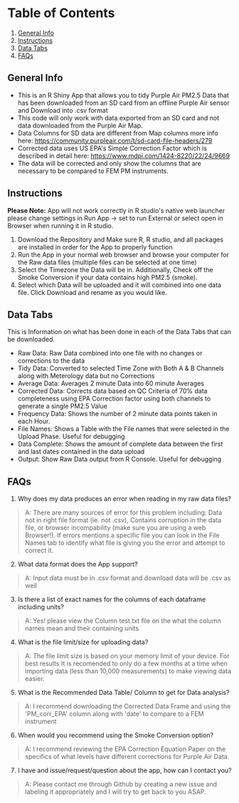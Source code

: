 # Table of Contents
1. [General Info](#general-info)
2. [Instructions](#instructions)
3. [Data Tabs](#data-tabs)
4. [FAQs](#faqs)

## General Info
- This is an R Shiny App that allows you to tidy Purple Air PM2.5 Data that has been downloaded from an SD card from an offline Purple Air sensor and Download into .csv format 
- This code will only work with data exported from an SD card and not data downloaded from the Purple Air Map.
- Data Columns for SD data are different from Map columns more info here: https://community.purpleair.com/t/sd-card-file-headers/279
- Corrected data uses US EPA's Simple Correction Factor which is described in detail here: https://www.mdpi.com/1424-8220/22/24/9669
- The data will be corrected and only show the columns that are necessary to be compared to FEM PM instruments. 


## Instructions
**Please Note:** App will not work correctly in R studio's native web launcher please change settings in Run App -> set to run External or select open in Browser when running it in R studio. 
1. Download the Repository and Make sure R, R studio, and all packages are installed in order for the App to properly function
2. Run the App in your normal web browser and browse your computer for the Raw data files (multiple files can be selected at one time)
3. Select the Timezone the Data will be in. Additionally, Check off the Smoke Conversion if your data contains high PM2.5 (smoke).
4. Select which Data will be uploaded and it will combined into one data file. Click Download and rename as you would like.

## Data Tabs
This is Information on what has been done in each of the Data Tabs that can be downloaded. 
- Raw Data: Raw Data combined into one file with no changes or corrections to the data
- Tidy Data: Converted to selected Time Zone with Both A & B Channels along with Meterology data but no Corrections
- Average Data: Averages 2 minute Data into 60 minute Averages 
- Corrected Data: Corrects data based on QC Criteria of 70% data completeness using EPA Correction factor using both channels to generate a single PM2.5 Value
- Frequency Data: Shows the number of 2 minute data points taken in each Hour.
- File Names: Shows a Table with the File names that were selected in the Upload Phase. Useful for debugging
- Data Complete: Shows the amount of complete data between the first and last dates contained in the data upload 
- Output: Show Raw Data output from R Console. Useful for debugging 

## FAQs
1. Why does my data produces an error when reading in my raw data files?
> A: There are many sources of error for this problem including: Data not in right file format (ie. not .csv), Contains corruption in the data file, or browser incompability (make sure you are using a web Browser!). If errors mentions a specific file you can look in the File Names tab to identify what file is giving you the error and attempt to correct it.
2. What data format does the App support?
> A: Input data must be in .csv format and download data will be .csv as well
3. Is there a list of exact names for the columns of each dataframe including units?
> A: Yes! please view the Column test.txt file on the what the column names mean and their containing units
4. What is the file limit/size for uploading data?
> A: The file limit size is based on your memory limit of your device. For best results It is recomended to only do a few months at a time when importing data (less than 10,000 measurements) to make viewing data easier.  
5. What is the Recommended Data Table/ Column to get for Data analysis?
> A: I recommend downloading the Corrected Data Frame and using the 'PM_corr_EPA' column along with 'date' to compare to a FEM instrument
6. When would you recommend using the Smoke Conversion option?
> A: I recommend reviewing the EPA Correction Equation Paper on the specifics of what levels have different corrections for Purple Air Data.
7. I have and issue/request/question about the app, how can I contact you?
> A: Please contact me through Github by creating a new issue and labeling it appropriately and I will try to get back to you ASAP.
